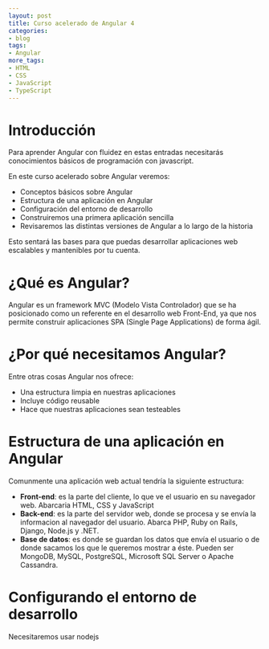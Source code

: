 ```yaml
---
layout: post
title: Curso acelerado de Angular 4
categories:
- blog
tags:
- Angular
more_tags:
- HTML
- CSS
- JavaScript
- TypeScript
---
```


# Introducción

Para aprender Angular con fluidez en estas entradas necesitarás conocimientos básicos de programación con javascript.

En este curso acelerado sobre Angular veremos:
- Conceptos básicos sobre Angular
- Estructura de una aplicación en Angular
- Configuración del entorno de desarrollo
- Construiremos una primera aplicación sencilla
- Revisaremos las distintas versiones de Angular a lo largo de la historia

Esto sentará las bases para que puedas desarrollar aplicaciones web escalables y mantenibles por tu cuenta.

# ¿Qué es Angular?

Angular es un framework MVC (Modelo Vista Controlador) que se ha posicionado como un referente en el desarrollo web Front-End, ya que nos permite construir aplicaciones SPA (Single Page Applications) de forma ágil.

# ¿Por qué necesitamos Angular?

Entre otras cosas Angular nos ofrece:
- Una estructura limpia en nuestras aplicaciones
- Incluye código reusable
- Hace que nuestras aplicaciones sean testeables

# Estructura de una aplicación en Angular

Comunmente una aplicación web actual tendría la siguiente estructura:
- **Front-end**: es la parte del cliente, lo que ve el usuario en su navegador web. Abarcaria HTML, CSS y JavaScript
- **Back-end**: es la parte del servidor web, donde se procesa y se envía la informacion al navegador del usuario. Abarca PHP, Ruby on Rails, Django, Node.js y .NET.
- **Base de datos**: es donde se guardan los datos que envía el usuario o de donde sacamos los que le queremos mostrar a éste. Pueden ser MongoDB, MySQL, PostgreSQL, Microsoft SQL Server o Apache Cassandra.





# Configurando el entorno de desarrollo
Necesitaremos usar nodejs

